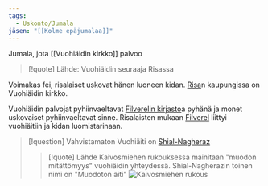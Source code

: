 ```yaml
---
tags:
  - Uskonto/Jumala
jäsen: "[[Kolme epäjumalaa]]"
---
```


Jumala, jota [[Vuohiäidin kirkko]] palvoo

>[!quote] Lähde: Vuohiäidin seuraaja Risassa
>
Voimakas fei, risalaiset uskovat hänen luoneen kidan.
[Risa](Risa.md)n kaupungissa on Vuohiäidin kirkko.
>
Vuohiäidin palvojat pyhiinvaeltavat [Filverelin kirjasto](Filverelin%20kirjasto.md)a pyhänä ja monet uskovaiset pyhiinvaeltavat sinne. Risalaisten mukaan [Filverel](Filverel) liittyi vuohiäitiin ja kidan luomistarinaan.


>[!question] Vahvistamaton 
>Vuohiäiti on [Shial-Nagheraz](Shial-Nagheraz.md)
>>[!quote] Lähde
>>Kaivosmiehen rukouksessa mainitaan "muodon mitättömyys" vuohiäidin yhteydessä. Shial-Nagherazin toinen nimi on "Muodoton äiti"
>> ![Kaivosmiehen rukous](Kaivosmiehen%20rukous.md#^d57b67)



